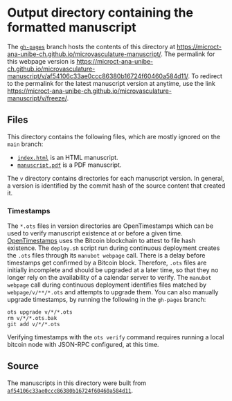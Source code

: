# Output directory containing the formatted manuscript

The [`gh-pages`](https://github.com/microct-ana-unibe-ch/microvasculature-manuscript/tree/gh-pages) branch hosts the contents of this directory at <https://microct-ana-unibe-ch.github.io/microvasculature-manuscript/>.
The permalink for this webpage version is <https://microct-ana-unibe-ch.github.io/microvasculature-manuscript/v/af54106c33ae0ccc86380b16724f60460a584d11/>.
To redirect to the permalink for the latest manuscript version at anytime, use the link <https://microct-ana-unibe-ch.github.io/microvasculature-manuscript/v/freeze/>.

## Files

This directory contains the following files, which are mostly ignored on the `main` branch:

+ [`index.html`](index.html) is an HTML manuscript.
+ [`manuscript.pdf`](manuscript.pdf) is a PDF manuscript.

The `v` directory contains directories for each manuscript version.
In general, a version is identified by the commit hash of the source content that created it.

### Timestamps

The `*.ots` files in version directories are OpenTimestamps which can be used to verify manuscript existence at or before a given time.
[OpenTimestamps](https://opentimestamps.org/) uses the Bitcoin blockchain to attest to file hash existence.
The `deploy.sh` script run during continuous deployment creates the `.ots` files through its `manubot webpage` call.
There is a delay before timestamps get confirmed by a Bitcoin block.
Therefore, `.ots` files are initially incomplete and should be upgraded at a later time, so that they no longer rely on the availability of a calendar server to verify.
The `manubot webpage` call during continuous deployment identifies files matched by `webpage/v/**/*.ots` and attempts to upgrade them.
You can also manually upgrade timestamps, by running the following in the `gh-pages` branch:

```shell
ots upgrade v/*/*.ots
rm v/*/*.ots.bak
git add v/*/*.ots
```

Verifying timestamps with the `ots verify` command requires running a local bitcoin node with JSON-RPC configured, at this time.

## Source

The manuscripts in this directory were built from
[`af54106c33ae0ccc86380b16724f60460a584d11`](https://github.com/microct-ana-unibe-ch/microvasculature-manuscript/commit/af54106c33ae0ccc86380b16724f60460a584d11).
